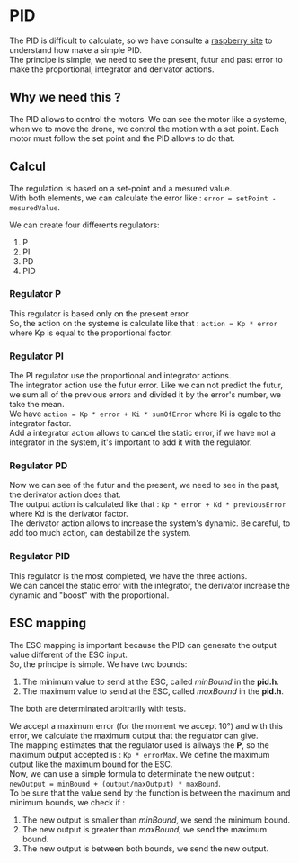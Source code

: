 # PID
The PID is difficult to calculate, so we have consulte a [raspberry site](https://projects.raspberrypi.org/en/projects/robotPID/5) to understand how make a simple PID. </br>
The principe is simple, we need to see the present, futur and past error to make the proportional, integrator and derivator actions.

## Why we need this ?
The PID allows to control the motors. We can see the motor like a systeme, when we to move the drone, we control the motion with a set point. Each motor must follow the set point and the PID allows to do that.

## Calcul
The regulation is based on a set-point and a mesured value. </br>
With both elements, we can calculate the error like : `error = setPoint - mesuredValue`. </br>

We can create four differents regulators:
1) P
2) PI
3) PD
4) PID

### Regulator P
This regulator is based only on the present error. </br> So, the action on the systeme is calculate like that : `action = Kp * error` where Kp is equal to the proportional factor.

### Regulator PI
The PI regulator use the proportional and integrator actions. </br> The integrator action use the futur error. Like we can not predict the futur, we sum all of the previous errors and divided it by the error's number, we take the mean. </br>
We have `action = Kp * error + Ki * sumOfError` where Ki is egale to the integrator factor. </br>
Add a integrator action allows to cancel the static error, if we have not a integrator in the system, it's important to add it with the regulator.

### Regulator PD
Now we can see of the futur and the present, we need to see in the past, the derivator action does that. </br>
The output action is calculated like that : `Kp * error + Kd * previousError` where Kd is the derivator factor. </br>
The derivator action allows to increase the system's dynamic. Be careful, to add too much action, can destabilize the system.

### Regulator PID
This regulator is the most completed, we have the three actions. </br>
We can cancel the static error with the integrator, the derivator increase the dynamic and "boost" with the proportional.

## ESC mapping
The ESC mapping is important because the PID can generate the output value different of the ESC input. </br>
So, the principe is simple. We have two bounds: </br>
1) The minimum value to send at the ESC, called *minBound* in the **pid.h**.
2) The maximum value to send at the ESC, called *maxBound* in the **pid.h**.

The both are determinated arbitrarily with tests. </br>

We accept a maximum error (for the moment we accept 10°) and with this error, we calculate the maximum output that the regulator can give. </br>
The mapping estimates that the regulator used is allways the **P**, so the maximum output accepted is : `Kp * errorMax`. We define the maximum output like the maximum bound for the ESC. </br>
Now, we can use a simple formula to determinate the new output : `newOutput = minBound + (output/maxOutput) * maxBound`. </br>
To be sure that the value send by the function is between the maximum and minimum bounds, we check if :
1) The new output is smaller than *minBound*, we send the minimum bound.
2) The new output is greater than *maxBound*, we send the maximum bound.
3) The new output is between both bounds, we send the new output.